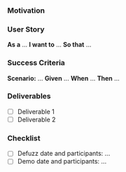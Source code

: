 ### Motivation
<!-- Write the context of this issue below -->

### User Story

**As a** ...
**I want to** ...
**So that** ...


### Success Criteria

**Scenario:** ...
**Given** ...
**When** ...
**Then** ...


### Deliverables
- [ ] Deliverable 1
- [ ] Deliverable 2

### Checklist
- [ ] Defuzz date and participants: ...
- [ ] Demo date and participants: ...
